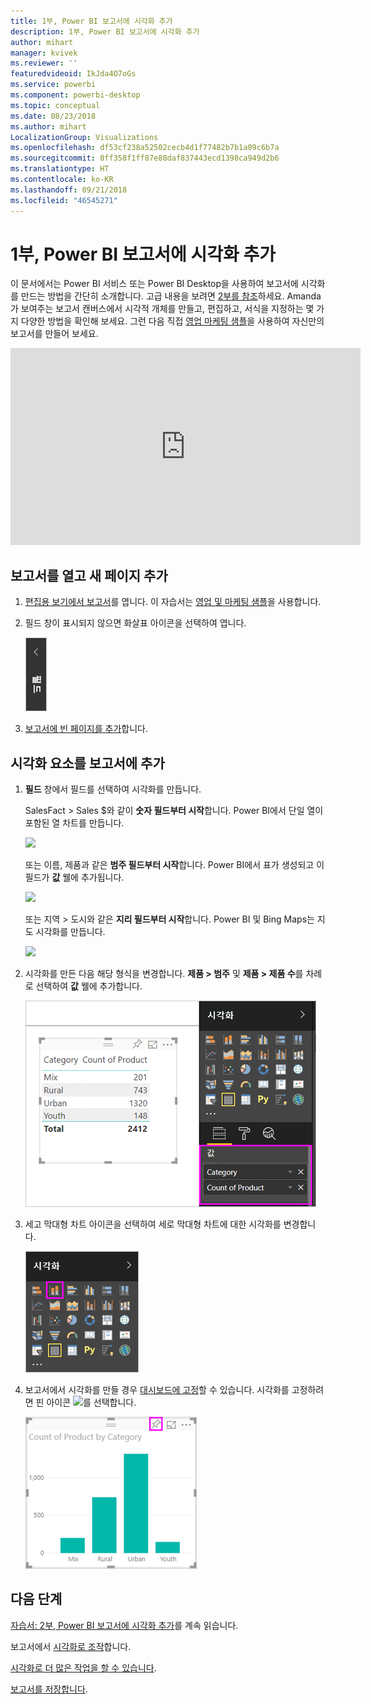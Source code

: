 ```yaml
---
title: 1부, Power BI 보고서에 시각화 추가
description: 1부, Power BI 보고서에 시각화 추가
author: mihart
manager: kvivek
ms.reviewer: ''
featuredvideoid: IkJda4O7oGs
ms.service: powerbi
ms.component: powerbi-desktop
ms.topic: conceptual
ms.date: 08/23/2018
ms.author: mihart
LocalizationGroup: Visualizations
ms.openlocfilehash: df53cf238a52502cecb4d1f77482b7b1a09c6b7a
ms.sourcegitcommit: 0ff358f1ff87e88daf837443ecd1398ca949d2b6
ms.translationtype: HT
ms.contentlocale: ko-KR
ms.lasthandoff: 09/21/2018
ms.locfileid: "46545271"
---
```

# <a name="part-i-add-visualizations-to-a-power-bi-report"></a>1부, Power BI 보고서에 시각화 추가
이 문서에서는 Power BI 서비스 또는 Power BI Desktop을 사용하여 보고서에 시각화를 만드는 방법을 간단히 소개합니다.  고급 내용을 보려면 [2부를 참조](power-bi-report-add-visualizations-ii.md)하세요. Amanda가 보여주는 보고서 캔버스에서 시각적 개체를 만들고, 편집하고, 서식을 지정하는 몇 가지 다양한 방법을 확인해 보세요. 그런 다음 직접 [영업 마케팅 샘플](../sample-datasets.md)을 사용하여 자신만의 보고서를 만들어 보세요.

<iframe width="560" height="315" src="https://www.youtube.com/embed/IkJda4O7oGs" frameborder="0" allowfullscreen></iframe>


## <a name="open-a-report-and-add-a-new-page"></a>보고서를 열고 새 페이지 추가
1. [편집용 보기에서 보고서](../consumer/end-user-reading-view.md)를 엽니다. 이 자습서는 [영업 및 마케팅 샘플](../sample-datasets.md)을 사용합니다.
2. 필드 창이 표시되지 않으면 화살표 아이콘을 선택하여 엽니다. 
   
   ![](media/power-bi-report-add-visualizations-i/pbi_nancy_fieldsfiltersarrow.png)
3. [보고서에 빈 페이지를 추가](../power-bi-report-add-page.md)합니다.

## <a name="add-visualizations-to-the-report"></a>시각화 요소를 보고서에 추가
1. **필드** 창에서 필드를 선택하여 시각화를 만듭니다.  
   
   SalesFact > Sales $와 같이 **숫자 필드부터 시작**합니다. Power BI에서 단일 열이 포함된 열 차트를 만듭니다.
   
   ![](media/power-bi-report-add-visualizations-i/pbi_onecolchart.png)
   
   또는 이름, 제품과 같은 **범주 필드부터 시작**합니다. Power BI에서 표가 생성되고 이 필드가 **값** 웰에 추가됩니다.
   
   ![](media/power-bi-report-add-visualizations-i/pbi_agif_createchart3.gif)
   
   또는 지역 > 도시와 같은 **지리 필드부터 시작**합니다. Power BI 및 Bing Maps는 지도 시각화를 만듭니다.
   
   ![](media/power-bi-report-add-visualizations-i/power-bi-map.png)
2. 시각화를 만든 다음 해당 형식을 변경합니다. **제품 > 범주** 및 **제품 > 제품 수**를 차례로 선택하여 **값** 웰에 추가합니다.
   
   ![](media/power-bi-report-add-visualizations-i/part1table1.png)
3. 세고 막대형 차트 아이콘을 선택하여 세로 막대형 차트에 대한 시각화를 변경합니다.
   
   ![](media/power-bi-report-add-visualizations-i/part1converttocolumn.png)
4. 보고서에서 시각화를 만들 경우 [대시보드에 고정](../service-dashboard-pin-tile-from-report.md)할 수 있습니다. 시각화를 고정하려면 핀 아이콘 ![](media/power-bi-report-add-visualizations-i/pinnooutline.png)를 선택합니다.
   
   ![](media/power-bi-report-add-visualizations-i/part1pin1.png)
  

## <a name="next-steps"></a>다음 단계
 [자습서: 2부, Power BI 보고서에 시각화 추가](power-bi-report-add-visualizations-ii.md)를 계속 읽습니다.
   
   보고서에서 [시각화로 조작](../consumer/end-user-reading-view.md)합니다.
   
   [시각화로 더 많은 작업을 할 수 있습니다](power-bi-report-visualizations.md).
   
   [보고서를 저장합니다](../service-report-save.md).
